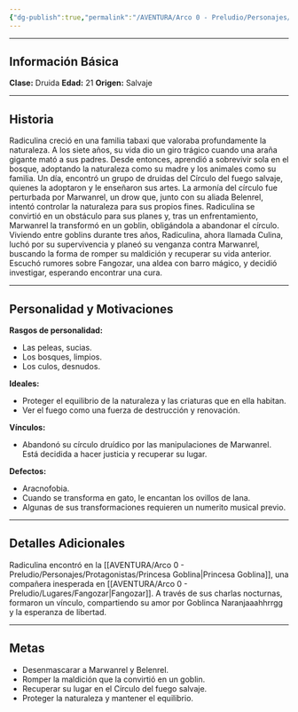 ```yaml
---
{"dg-publish":true,"permalink":"/AVENTURA/Arco 0 - Preludio/Personajes/Protagonistas/Culina/","tags":["protagonistas"],"noteIcon":""}
---
```


***
## Información Básica
**Clase:** Druida
**Edad:** 21
**Origen:** Salvaje

***
## Historia
Radiculina creció en una familia tabaxi que valoraba profundamente la naturaleza. A los siete años, su vida dio un giro trágico cuando una araña gigante mató a sus padres. Desde entonces, aprendió a sobrevivir sola en el bosque, adoptando la naturaleza como su madre y los animales como su familia. Un día, encontró un grupo de druidas del Círculo del fuego salvaje, quienes la adoptaron y le enseñaron sus artes. La armonía del círculo fue perturbada por Marwanrel, un drow que, junto con su aliada Belenrel, intentó controlar la naturaleza para sus propios fines. Radiculina se convirtió en un obstáculo para sus planes y, tras un enfrentamiento, Marwanrel la transformó en un goblin, obligándola a abandonar el círculo. Viviendo entre goblins durante tres años, Radiculina, ahora llamada Culina, luchó por su supervivencia y planeó su venganza contra Marwanrel, buscando la forma de romper su maldición y recuperar su vida anterior. Escuchó rumores sobre Fangozar, una aldea con barro mágico, y decidió investigar, esperando encontrar una cura.

***
## Personalidad y Motivaciones

**Rasgos de personalidad:**
- Las peleas, sucias. 
- Los bosques, limpios. 
- Los culos, desnudos.

**Ideales:**
- Proteger el equilibrio de la naturaleza y las criaturas que en ella habitan.
- Ver el fuego como una fuerza de destrucción y renovación.

**Vínculos:**
 - Abandonó su círculo druídico por las manipulaciones de Marwanrel. Está decidida a hacer justicia y recuperar su lugar.

**Defectos:**
- Aracnofobia.
- Cuando se transforma en gato, le encantan los ovillos de lana.
- Algunas de sus transformaciones requieren un numerito musical previo.

***
## Detalles Adicionales
Radiculina encontró en la [[AVENTURA/Arco 0 - Preludio/Personajes/Protagonistas/Princesa Goblina\|Princesa Goblina]], una compañera inesperada en [[AVENTURA/Arco 0 - Preludio/Lugares/Fangozar\|Fangozar]]. A través de sus charlas nocturnas, formaron un vínculo, compartiendo su amor por Goblinca Naranjaaahhrrgg y la esperanza de libertad.

***
## Metas
- Desenmascarar a Marwanrel y Belenrel.
- Romper la maldición que la convirtió en un goblin.
- Recuperar su lugar en el Círculo del fuego salvaje.
- Proteger la naturaleza y mantener el equilibrio.
